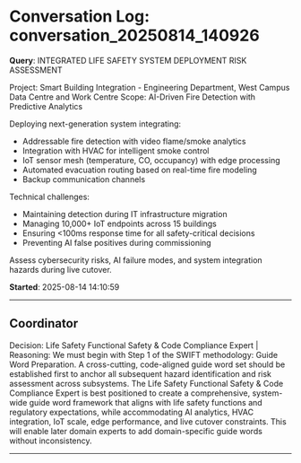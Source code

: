 # Conversation Log: conversation_20250814_140926

**Query**: INTEGRATED LIFE SAFETY SYSTEM DEPLOYMENT RISK ASSESSMENT

Project: Smart Building Integration - Engineering Department, West Campus Data Centre and Work Centre 
Scope: AI-Driven Fire Detection with Predictive Analytics

Deploying next-generation system integrating:
- Addressable fire detection with video flame/smoke analytics
- Integration with HVAC for intelligent smoke control
- IoT sensor mesh (temperature, CO, occupancy) with edge processing
- Automated evacuation routing based on real-time fire modeling
- Backup communication channels

Technical challenges:
- Maintaining detection during IT infrastructure migration
- Managing 10,000+ IoT endpoints across 15 buildings
- Ensuring <100ms response time for all safety-critical decisions
- Preventing AI false positives during commissioning

Assess cybersecurity risks, AI failure modes, and system integration hazards during live cutover.

**Started**: 2025-08-14 14:10:59

---

## Coordinator

Decision: Life Safety Functional Safety & Code Compliance Expert | Reasoning: We must begin with Step 1 of the SWIFT methodology: Guide Word Preparation. A cross-cutting, code-aligned guide word set should be established first to anchor all subsequent hazard identification and risk assessment across subsystems. The Life Safety Functional Safety & Code Compliance Expert is best positioned to create a comprehensive, system-wide guide word framework that aligns with life safety functions and regulatory expectations, while accommodating AI analytics, HVAC integration, IoT scale, edge performance, and live cutover constraints. This will enable later domain experts to add domain-specific guide words without inconsistency.

---

